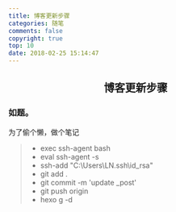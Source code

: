 ```yaml
---
title: 博客更新步骤
categories: 随笔
comments: false
copyright: true
top: 10
date: 2018-02-25 15:14:47
---
```


## <center>博客更新步骤</center>

### 如题。

为了偷个懒，做个笔记

> * exec ssh-agent bash
> * eval ssh-agent -s
> * ssh-add "C:\Users\LN\.ssh\id_rsa"
> * git add .
> * git commit -m 'update _post'
> * git push origin
> * hexo g -d
